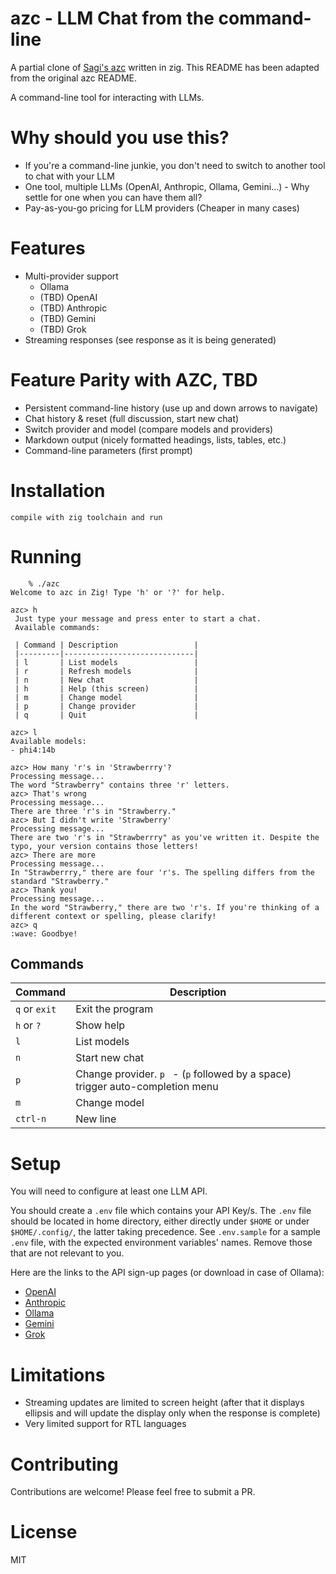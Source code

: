 # azc - LLM Chat from the command-line
A partial clone of [Sagi's azc](https://github.com/sagism/azc/) written in zig.
This README has been adapted from the original azc README.

A command-line tool for interacting with LLMs.

<!-- ![AZC screenshot](assets/sample.gif) -->

# Why should you use this?

- If you're a command-line junkie, you don't need to switch to another tool to chat with your LLM
- One tool, multiple LLMs (OpenAI, Anthropic, Ollama, Gemini...) - Why settle for one when you can have them all?
- Pay-as-you-go pricing for LLM providers (Cheaper in many cases)

# Features

- Multi-provider support
  - Ollama
  - (TBD) OpenAI
  - (TBD) Anthropic
  - (TBD) Gemini
  - (TBD) Grok
- Streaming responses (see response as it is being generated)

# Feature Parity with AZC, TBD
- Persistent command-line history (use up and down arrows to navigate)
- Chat history & reset (full discussion, start new chat)
- Switch provider and model (compare models and providers)
- Markdown output (nicely formatted headings, lists, tables, etc.)
- Command-line parameters (first prompt)

# Installation

    compile with zig toolchain and run

# Running

```
    % ./azc
Welcome to azc in Zig! Type 'h' or '?' for help.

azc> h
 Just type your message and press enter to start a chat.
 Available commands:

 | Command | Description                 |
 |---------|-----------------------------|
 | l       | List models                 |
 | r       | Refresh models              |
 | n       | New chat                    |
 | h       | Help (this screen)          |
 | m       | Change model                |
 | p       | Change provider             |
 | q       | Quit                        |

azc> l
Available models:
- phi4:14b

azc> How many 'r's in 'Strawberrry'?
Processing message...
The word "Strawberry" contains three 'r' letters.
azc> That's wrong
Processing message...
There are three 'r's in "Strawberry."
azc> But I didn't write 'Strawberry'
Processing message...
There are two 'r's in "Strawberrry" as you've written it. Despite the typo, your version contains those letters!
azc> There are more
Processing message...
In "Strawberrry," there are four 'r's. The spelling differs from the standard "Strawberry."
azc> Thank you!
Processing message...
In the word "Strawberry," there are two 'r's. If you're thinking of a different context or spelling, please clarify!
azc> q
:wave: Goodbye!
```

## Commands

| Command       | Description                                                                    |
| ------------- | ------------------------------------------------------------------------------ |
| `q` or `exit` | Exit the program                                                               |
| `h` or `?`    | Show help                                                                      |
| `l`           | List models                                                                    |
| `n`           | Start new chat                                                                 |
| `p`           | Change provider. `p ` - (`p` followed by a space) trigger auto-completion menu |
| `m`           | Change model                                                                   |
| `ctrl-n`      | New line                                                                       |


# Setup

You will need to configure at least one LLM API.

You should create a `.env` file which contains your API Key/s.
The `.env` file should be located in home directory, either directly under `$HOME` or under `$HOME/.config/`, the latter taking precedence.
See `.env.sample` for a sample `.env` file, with the expected environment variables' names. Remove those that are not relevant to you.

Here are the links to the API sign-up pages (or download in case of Ollama):

- [OpenAI](https://platform.openai.com/signup)
- [Anthropic](https://console.anthropic.com/)
- [Ollama](https://ollama.com/)
- [Gemini](https://ai.google.dev/gemini-api/docs)
- [Grok](https://docs.x.ai/api/integrations)

# Limitations

- Streaming updates are limited to screen height (after that it displays ellipsis and will update the display only when the response is complete)
- Very limited support for RTL languages

# Contributing

Contributions are welcome! Please feel free to submit a PR.


# License

MIT

